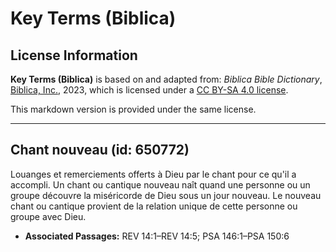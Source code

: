 # Key Terms (Biblica)

## License Information

**Key Terms (Biblica)** is based on and adapted from: _Biblica Bible Dictionary_, [Biblica, Inc.](https://www.biblica.com/), 2023, which is licensed under a [CC BY-SA 4.0 license](https://creativecommons.org/licenses/by-sa/4.0/legalcode.en).

This markdown version is provided under the same license.



--------------------------------

## Chant nouveau (id: 650772)

Louanges et remerciements offerts à Dieu par le chant pour ce qu'il a accompli. Un chant ou cantique nouveau naît quand une personne ou un groupe découvre la miséricorde de Dieu sous un jour nouveau. Le nouveau chant ou cantique provient de la relation unique de cette personne ou groupe avec Dieu.

* **Associated Passages:** REV 14:1–REV 14:5; PSA 146:1–PSA 150:6

